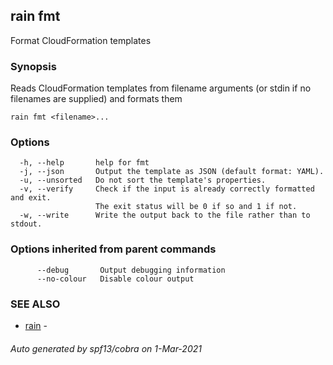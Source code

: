 ## rain fmt

Format CloudFormation templates

### Synopsis

Reads CloudFormation templates from filename arguments (or stdin if no filenames are supplied) and formats them

```
rain fmt <filename>...
```

### Options

```
  -h, --help       help for fmt
  -j, --json       Output the template as JSON (default format: YAML).
  -u, --unsorted   Do not sort the template's properties.
  -v, --verify     Check if the input is already correctly formatted and exit.
                   The exit status will be 0 if so and 1 if not.
  -w, --write      Write the output back to the file rather than to stdout.
```

### Options inherited from parent commands

```
      --debug       Output debugging information
      --no-colour   Disable colour output
```

### SEE ALSO

* [rain](index.md)	 - 

###### Auto generated by spf13/cobra on 1-Mar-2021
